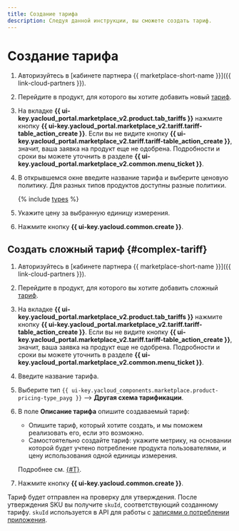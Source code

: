 ```yaml
---
title: Создание тарифа
description: Следуя данной инструкции, вы сможете создать тариф.
---
```


# Создание тарифа

1. Авторизуйтесь в [кабинете партнера {{ marketplace-short-name }}]({{ link-cloud-partners }}).
1. Перейдите в продукт, для которого вы хотите добавить новый [тариф](../concepts/tariff.md).
1. На вкладке **{{ ui-key.yacloud_portal.marketplace_v2.product.tab_tariffs }}** нажмите кнопку **{{ ui-key.yacloud_portal.marketplace_v2.tariff.tariff-table_action_create }}**. Если вы не видите кнопку **{{ ui-key.yacloud_portal.marketplace_v2.tariff.tariff-table_action_create }}**, значит, ваша заявка на продукт еще не одобрена. Подробности и сроки вы можете уточнить в разделе **{{ ui-key.yacloud_portal.marketplace_v2.common.menu_ticket }}**.
1. В открывшемся окне введите название тарифа и выберите ценовую политику. Для разных типов продуктов доступны разные политики.

   {% include [types](../../_includes/marketplace/types-of-charge.md) %}

1. Укажите цену за выбранную единицу измерения.
1. Нажмите кнопку **{{ ui-key.yacloud.common.create }}**.

## Создать сложный тариф {#complex-tariff}

1. Авторизуйтесь в [кабинете партнера {{ marketplace-short-name }}]({{ link-cloud-partners }}).
1. Перейдите в продукт, для которого вы хотите добавить сложный [тариф](../concepts/tariff.md).
1. На вкладке **{{ ui-key.yacloud_portal.marketplace_v2.product.tab_tariffs }}** нажмите кнопку **{{ ui-key.yacloud_portal.marketplace_v2.tariff.tariff-table_action_create }}**. Если вы не видите кнопку **{{ ui-key.yacloud_portal.marketplace_v2.tariff.tariff-table_action_create }}**, значит, ваша заявка на продукт еще не одобрена. Подробности и сроки вы можете уточнить в разделе **{{ ui-key.yacloud_portal.marketplace_v2.common.menu_ticket }}**.
1. Введите название тарифа.
1. Выберите тип `{{ ui-key.yacloud_components.marketplace.product-pricing-type_payg }}` ⟶ **Другая схема тарификации**.
1. В поле **Описание тарифа** опишите создаваемый тариф:
    * Опишите тариф, который хотите создать, и мы поможем реализовать его, если это возможно.
    * Самостоятельно создайте тариф: укажите метрику, на основании которой будет учтено потребление продукта пользователями, и цену использования одной единицы измерения.

    Подробнее см. [{#T}](../concepts/api-usage.md).

1. Нажмите кнопку **{{ ui-key.yacloud.common.create }}**.

Тариф будет отправлен на проверку для утверждения. После утверждения SKU вы получите `skuId`, соответствующий созданному тарифу. `skuId` используется в API для работы с [записями о потреблении приложения](../api-ref/quickstart.md).
